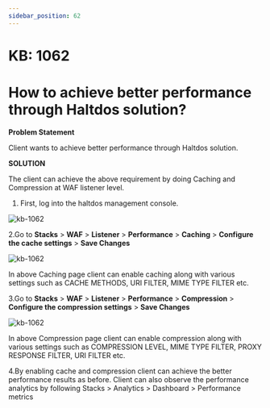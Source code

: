 ```yaml
---
sidebar_position: 62
---
```


# KB: 1062


# How to achieve better performance through Haltdos solution?

**Problem Statement**

Client wants to achieve better performance through Haltdos solution.

**SOLUTION**

The client can achieve the above requirement by doing Caching and Compression at WAF listener level.

1. First, log into the haltdos management console.

![kb-1062](/tutorials/proflogin.png)

2.Go to **Stacks** > **WAF** > **Listener** > **Performance** > **Caching** > **Configure the cache settings** > **Save Changes**

![kb-1062](/tutorials/cachingg.png)

In above Caching page client can enable caching along with various settings such as CACHE METHODS, URI FILTER, MIME TYPE FILTER etc.

3.Go to **Stacks** > **WAF** > **Listener** > **Performance** > **Compression** > **Configure the compression settings** > **Save Changes**

![kb-1062](/tutorials/compression.png)

In above Compression page client can enable compression along with various settings such as COMPRESSION LEVEL, MIME TYPE FILTER, PROXY RESPONSE FILTER, URI FILTER etc.

4.By enabling cache and compression client can achieve the better performance results as before. Client can also observe the performance analytics by following Stacks > Analytics > Dashboard > Performance metrics




